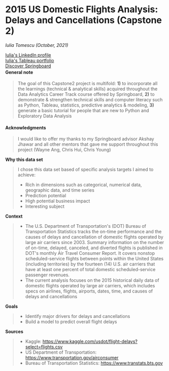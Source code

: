 # **2015 US Domestic Flights Analysis: Delays and Cancellations (Capstone 2)**

*<p style='text-align: left;'> Iulia Tomescu (October, 2021)</p>*
<a href="https://www.linkedin.com/in/iuliatomescu-m/" style="float:left"> Iulia's LinkedIn profile</a><br>
<a href="https://public.tableau.com/app/profile/iulia.tomescu" style="float:left"> Iulia's Tableau portfolio</a> <br>
<a href="https://www.springboard.com/" style="float:left"> Discover Springboard</a>



#### **General note**
>The goal of this Capstone2 project is multifold: **1)** to incorporate all the learnings (technical & analytical skills) acquired throughout the Data Analytics Career Track course offered by Springboard, **2)** to demonstrate & strengthen technical skills and computer literacy such as Python, Tableau, statistics, predictive analytics & modeling, **3)** generate a basic tutorial for people that are new to Python and Exploratory Data Analysis


#### **Acknowledgments**
>I would like to offer my thanks to my Springboard advisor Akshay Jhawar and all other mentors that gave me support throughout this project (Wayne Ang, Chris Hui, Chris Young)

**Why this data set**
>I chose this data set based of specific analysis targets I aimed to achieve:
>* Rich in dimensions such as categorical, numerical data, geographic data, and time series
>* Prediction potential
>* High potential business impact
>* Interesting subject

**Context**
>* The U.S. Department of Transportation's (DOT) Bureau of Transportation Statistics tracks the on-time performance and the causes of delays and cancellation of domestic flights operated by large air carriers since 2003. Summary information on the number of on-time, delayed, canceled, and diverted flights is published in DOT's monthly Air Travel Consumer Report. It covers nonstop scheduled-service flights between points within the United States (including territories) by the fourteen (14) U.S. air carriers that have at least one percent of total domestic scheduled-service passenger revenues.
>* The current analysis focuses on the 2015 historical daily data of domestic flights operated by large air carriers, which includes specs on airlines, flights, airports, dates, time, and causes of delays and cancellations

**Goals**
>* Identify major drivers for delays and cancellations
>* Build a model to predict overall flight delays

**Sources**
>* Kaggle: https://www.kaggle.com/usdot/flight-delays?select=flights.csv  
>* US Department of Transportation: https://www.transportation.gov/airconsumer
>* Bureau of Transportation Statistics: https://www.transtats.bts.gov
